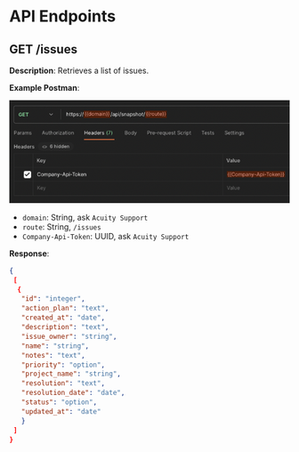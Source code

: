 # API Endpoints

## GET /issues

**Description**: Retrieves a list of issues.

**Example Postman**:

![Alt text](image.png)

- `domain`: String, ask `Acuity Support`
- `route`: String, `/issues`
- `Company-Api-Token`: UUID, ask `Acuity Support`

**Response**:

```json
{
 [
  {
   "id": "integer",
   "action_plan": "text",
   "created_at": "date",
   "description": "text",
   "issue_owner": "string",
   "name": "string",
   "notes": "text",
   "priority": "option",
   "project_name": "string",
   "resolution": "text",
   "resolution_date": "date",
   "status": "option",
   "updated_at": "date"
   }
 ]
}
